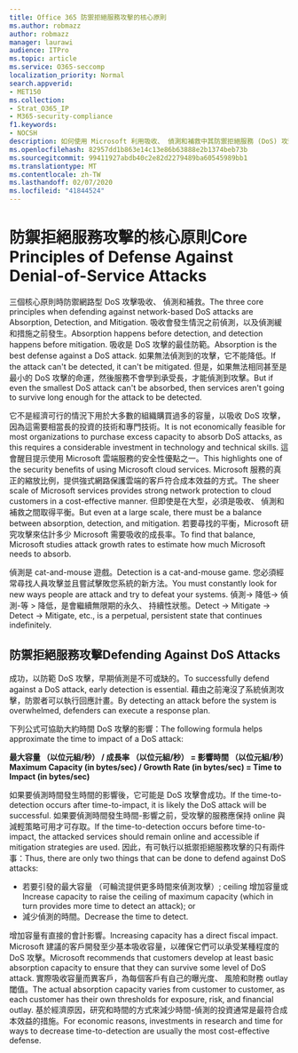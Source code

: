 ```yaml
---
title: Office 365 防禦拒絕服務攻擊的核心原則
ms.author: robmazz
author: robmazz
manager: laurawi
audience: ITPro
ms.topic: article
ms.service: O365-seccomp
localization_priority: Normal
search.appverid:
- MET150
ms.collection:
- Strat_O365_IP
- M365-security-compliance
f1.keywords:
- NOCSH
description: 如何使用 Microsoft 利用吸收、 偵測和補救中其防禦拒絕服務 (DoS) 攻擊的核心原則。
ms.openlocfilehash: 82957dd1b863e14c13e86b63888e2b1374beb73b
ms.sourcegitcommit: 99411927abdb40c2e82d2279489ba60545989bb1
ms.translationtype: MT
ms.contentlocale: zh-TW
ms.lasthandoff: 02/07/2020
ms.locfileid: "41844524"
---
```

# <a name="core-principles-of-defense-against-denial-of-service-attacks"></a><span data-ttu-id="2c26f-103">防禦拒絕服務攻擊的核心原則</span><span class="sxs-lookup"><span data-stu-id="2c26f-103">Core Principles of Defense Against Denial-of-Service Attacks</span></span>

<span data-ttu-id="2c26f-104">三個核心原則時防禦網路型 DoS 攻擊吸收、 偵測和補救。</span><span class="sxs-lookup"><span data-stu-id="2c26f-104">The three core principles when defending against network-based DoS attacks are Absorption, Detection, and Mitigation.</span></span> <span data-ttu-id="2c26f-105">吸收會發生情況之前偵測，以及偵測緩和措施之前發生。</span><span class="sxs-lookup"><span data-stu-id="2c26f-105">Absorption happens before detection, and detection happens before mitigation.</span></span> <span data-ttu-id="2c26f-106">吸收是 DoS 攻擊的最佳防範。</span><span class="sxs-lookup"><span data-stu-id="2c26f-106">Absorption is the best defense against a DoS attack.</span></span> <span data-ttu-id="2c26f-107">如果無法偵測到的攻擊，它不能降低。</span><span class="sxs-lookup"><span data-stu-id="2c26f-107">If the attack can't be detected, it can't be mitigated.</span></span> <span data-ttu-id="2c26f-108">但是，如果無法相同甚至是最小的 DoS 攻擊的命運，然後服務不會學到承受長，才能偵測到攻擊。</span><span class="sxs-lookup"><span data-stu-id="2c26f-108">But if even the smallest DoS attack can't be absorbed, then services aren't going to survive long enough for the attack to be detected.</span></span>

<span data-ttu-id="2c26f-109">它不是經濟可行的情況下用於大多數的組織購買過多的容量，以吸收 DoS 攻擊，因為這需要相當長的投資的技術和專門技術。</span><span class="sxs-lookup"><span data-stu-id="2c26f-109">It is not economically feasible for most organizations to purchase excess capacity to absorb DoS attacks, as this requires a considerable investment in technology and technical skills.</span></span> <span data-ttu-id="2c26f-110">這會醒目提示使用 Microsoft 雲端服務的安全性優點之一。</span><span class="sxs-lookup"><span data-stu-id="2c26f-110">This highlights one of the security benefits of using Microsoft cloud services.</span></span> <span data-ttu-id="2c26f-111">Microsoft 服務的真正的縮放比例，提供強式網路保護雲端的客戶符合成本效益的方式。</span><span class="sxs-lookup"><span data-stu-id="2c26f-111">The sheer scale of Microsoft services provides strong network protection to cloud customers in a cost-effective manner.</span></span> <span data-ttu-id="2c26f-112">但即使是在大型，必須是吸收、 偵測和補救之間取得平衡。</span><span class="sxs-lookup"><span data-stu-id="2c26f-112">But even at a large scale, there must be a balance between absorption, detection, and mitigation.</span></span> <span data-ttu-id="2c26f-113">若要尋找的平衡，Microsoft 研究攻擊來估計多少 Microsoft 需要吸收的成長率。</span><span class="sxs-lookup"><span data-stu-id="2c26f-113">To find that balance, Microsoft studies attack growth rates to estimate how much Microsoft needs to absorb.</span></span>

<span data-ttu-id="2c26f-114">偵測是 cat-and-mouse 遊戲。</span><span class="sxs-lookup"><span data-stu-id="2c26f-114">Detection is a cat-and-mouse game.</span></span> <span data-ttu-id="2c26f-115">您必須經常尋找人員攻擊並且嘗試擊敗您系統的新方法。</span><span class="sxs-lookup"><span data-stu-id="2c26f-115">You must constantly look for new ways people are attack and try to defeat your systems.</span></span> <span data-ttu-id="2c26f-116">偵測-> 降低-> 偵測-等 > 降低，是會繼續無限期的永久、 持續性狀態。</span><span class="sxs-lookup"><span data-stu-id="2c26f-116">Detect -> Mitigate -> Detect -> Mitigate, etc., is a perpetual, persistent state that continues indefinitely.</span></span>

## <a name="defending-against-dos-attacks"></a><span data-ttu-id="2c26f-117">防禦拒絕服務攻擊</span><span class="sxs-lookup"><span data-stu-id="2c26f-117">Defending Against DoS Attacks</span></span>

<span data-ttu-id="2c26f-118">成功，以防範 DoS 攻擊，早期偵測是不可或缺的。</span><span class="sxs-lookup"><span data-stu-id="2c26f-118">To successfully defend against a DoS attack, early detection is essential.</span></span> <span data-ttu-id="2c26f-119">藉由之前淹沒了系統偵測攻擊，防禦者可以執行回應計畫。</span><span class="sxs-lookup"><span data-stu-id="2c26f-119">By detecting an attack before the system is overwhelmed, defenders can execute a response plan.</span></span>

<span data-ttu-id="2c26f-120">下列公式可協助大約時間 DoS 攻擊的影響：</span><span class="sxs-lookup"><span data-stu-id="2c26f-120">The following formula helps approximate the time to impact of a DoS attack:</span></span>

   <span data-ttu-id="2c26f-121">**最大容量 （以位元組/秒） / 成長率 （以位元組/秒） = 影響時間 （以位元組/秒）**</span><span class="sxs-lookup"><span data-stu-id="2c26f-121">**Maximum Capacity (in bytes/sec) / Growth Rate (in bytes/sec) = Time to Impact (in bytes/sec)**</span></span>

<span data-ttu-id="2c26f-122">如果要偵測時間發生時間的影響後，它可能是 DoS 攻擊會成功。</span><span class="sxs-lookup"><span data-stu-id="2c26f-122">If the time-to-detection occurs after time-to-impact, it is likely the DoS attack will be successful.</span></span> <span data-ttu-id="2c26f-123">如果要偵測時間發生時間-影響之前，受攻擊的服務應保持 online 與減輕策略可用才可存取。</span><span class="sxs-lookup"><span data-stu-id="2c26f-123">If the time-to-detection occurs before time-to-impact, the attacked services should remain online and accessible if mitigation strategies are used.</span></span> <span data-ttu-id="2c26f-124">因此，有可執行以抵禦拒絕服務攻擊的只有兩件事：</span><span class="sxs-lookup"><span data-stu-id="2c26f-124">Thus, there are only two things that can be done to defend against DoS attacks:</span></span>

- <span data-ttu-id="2c26f-125">若要引發的最大容量 （可輪流提供更多時間來偵測攻擊）; ceiling 增加容量或</span><span class="sxs-lookup"><span data-stu-id="2c26f-125">Increase capacity to raise the ceiling of maximum capacity (which in turn provides more time to detect an attack); or</span></span>
- <span data-ttu-id="2c26f-126">減少偵測的時間。</span><span class="sxs-lookup"><span data-stu-id="2c26f-126">Decrease the time to detect.</span></span>

<span data-ttu-id="2c26f-127">增加容量有直接的會計影響。</span><span class="sxs-lookup"><span data-stu-id="2c26f-127">Increasing capacity has a direct fiscal impact.</span></span> <span data-ttu-id="2c26f-128">Microsoft 建議的客戶開發至少基本吸收容量，以確保它們可以承受某種程度的 DoS 攻擊。</span><span class="sxs-lookup"><span data-stu-id="2c26f-128">Microsoft recommends that customers develop at least basic absorption capacity to ensure that they can survive some level of DoS attack.</span></span> <span data-ttu-id="2c26f-129">實際吸收容量而異客戶，為每個客戶有自己的曝光度、 風險和財務 outlay 閾值。</span><span class="sxs-lookup"><span data-stu-id="2c26f-129">The actual absorption capacity varies from customer to customer, as each customer has their own thresholds for exposure, risk, and financial outlay.</span></span> <span data-ttu-id="2c26f-130">基於經濟原因，研究和時間的方式來減少時間-偵測的投資通常是最符合成本效益的措施。</span><span class="sxs-lookup"><span data-stu-id="2c26f-130">For economic reasons, investments in research and time for ways to decrease time-to-detection are usually the most cost-effective defense.</span></span>
